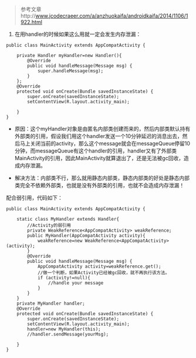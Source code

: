 >参考文章http://www.jcodecraeer.com/a/anzhuokaifa/androidkaifa/2014/1106/1922.html
1. 在用handler的时候如果这么用就一定会发生内存泄漏：
```
public class MainActivity extends AppCompatActivity {

    private Handler myHandler=new Handler(){
        @Override
        public void handleMessage(Message msg) {
            super.handleMessage(msg);
        }
    };
    @Override
    protected void onCreate(Bundle savedInstanceState) {
        super.onCreate(savedInstanceState);
        setContentView(R.layout.activity_main);

    }
}
```
* 原因：这个myHandler对象是由匿名内部类创建而来的，然后内部类默认持有外部类的引用，假设我们用这个handler发送一个10分钟延迟的消息出去，然后马上关闭当前的activity，那么这个message就会在messageQueue停留10分钟，而messageQueue有这个handler的引用，handler又有了外部类MainActivity的引用，因此MainActivity就算退出了，还是无法被gc回收，造成内存泄漏。

* 解决方法：内部类不行，那么就用静态内部类，静态内部类的好处是静态内部类完全不依赖外部类，也就是没有外部类的引用，也就不会造成内存泄漏！

配合弱引用，代码如下：
```
public class MainActivity extends AppCompatActivity {

    static class MyHandler extends Handler{
        //Activity的弱引用
        private WeakReference<AppCompatActivity> weakReference;
        public MyHandler(AppCompatActivity activity){
            weakReference=new WeakReference<AppCompatActivity>(activity);
        }
        @Override
        public void handleMessage(Message msg) {
            AppCompatActivity activity=weakReference.get();
            //做一个判断，如果Activity已经被gc回收，就不再执行该方法。
            if (activity!=null){
                //handle your message
            }
        }
    }
    private MyHandler handler;
    @Override
    protected void onCreate(Bundle savedInstanceState) {
        super.onCreate(savedInstanceState);
        setContentView(R.layout.activity_main);
        handler=new MyHandler(this);
        //handler.sendMessage(yourMsg);

    }
}
```
